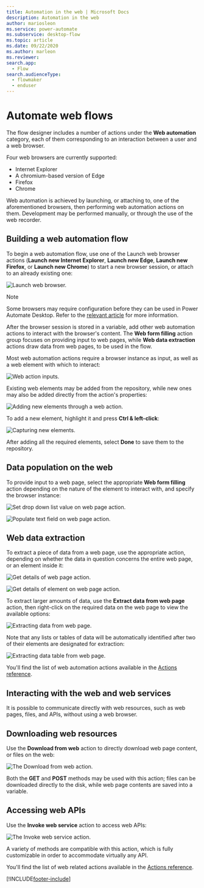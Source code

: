 ```yaml
---
title: Automation in the web | Microsoft Docs
description: Automation in the web
author: mariosleon
ms.service: power-automate
ms.subservice: desktop-flow
ms.topic: article
ms.date: 09/22/2020
ms.author: marleon
ms.reviewer: 
search.app: 
  - Flow
search.audienceType: 
  - flowmaker
  - enduser
---
```

# Automate web flows



The flow designer includes a number of actions under the **Web automation** category, each of them corresponding to an interaction between a user and a web browser.

Four web browsers are currently supported:

* Internet Explorer
* A chromium-based version of Edge
* Firefox
* Chrome

Web automation is achieved by launching, or attaching to, one of the aforementioned browsers, then performing web automation actions on them. Development may be performed manually, or through the use of the web recorder.

## Building a web automation flow

To begin a web automation flow, use one of the Launch web browser actions (**Launch new Internet Explorer**, **Launch new Edge**, **Launch new Firefox**, or **Launch new Chrome**) to start a new browser session, or attach to an already existing one:

![Launch web browser.](.\media\web-automation\launch-web-browser-action.png)

> [!NOTE]
> Some browsers may require configuration before they can be used in Power Automate Desktop. Refer to the [relevant article](using-browsers.md) for more information.

After the browser session is stored in a variable, add other web automation actions to interact with the browser's content. The **Web form filling** action group focuses on providing input to web pages, while **Web data extraction** actions draw data from web pages, to be used in the flow.

Most web automation actions require a browser instance as input, as well as a web element with which to interact:

![Web action inputs.](.\media\web-automation\web-action-inputs.png)

Existing web elements may be added from the repository, while new ones may also be added directly from the action's properties:

![Adding new elements through a web action.](.\media\web-automation\adding-new-elements-through-a-web-action.png)

To add a new element, highlight it and press **Ctrl & left-click**:

![Capturing new elements.](.\media\web-automation\capturing-new-elements.png)

After adding all the required elements, select **Done** to save them to the repository.

## Data population on the web

To provide input to a web page, select the appropriate **Web form filling** action depending on the nature of the element to interact with, and specify the browser instance:

![Set drop down list value on web page action.](.\media\web-automation\set-drop-down-list-value-on-web-page-action.png)

![Populate text field on web page action.](.\media\web-automation\populate-text-field-on-web-page-action.png)

## Web data extraction

To extract a piece of data from a web page, use the appropriate action, depending on whether the data in question concerns the entire web page, or an element inside it:

![Get details of web page action.](.\media\web-automation\get-details-of-web-page-action.png)

![Get details of element on web page action.](.\media\web-automation\get-details-of-element-on-web-page-action.png)

To extract larger amounts of data, use the **Extract data from web page** action, then right-click on the required data on the web page to view the available options:

![Extracting data from web page.](.\media\web-automation\extracting-data-from-web-page.png)

 Note that any lists or tables of data will be automatically identified after two of their elements are designated for extraction:

![Extracting data table from web page.](.\media\web-automation\extracting-data-table-from-web-page.png)


You'll find the list of web automation actions available in the [Actions reference](actions-reference/webautomation.md).


## Interacting with the web and web services

It is possible to communicate directly with web resources, such as web pages, files, and APIs, without using a web browser.

## Downloading web resources

Use the **Download from web** action to directly download web page content, or files on the web:

![The Download from web action.](./media/interacting-web-services/download-from-web-action.png)

Both the **GET** and **POST** methods may be used with this action; files can be downloaded directly to the disk, while web page contents are saved into a variable.

## Accessing web APIs

Use the **Invoke web service** action to access web APIs:

![The Invoke web service action.](./media/interacting-web-services/invoke-web-service-action.png)

A variety of methods are compatible with this action, which is fully customizable in order to accommodate virtually any API.


You'll find the list of web related actions available in the [Actions reference](actions-reference/web.md).


[!INCLUDE[footer-include](../includes/footer-banner.md)]
